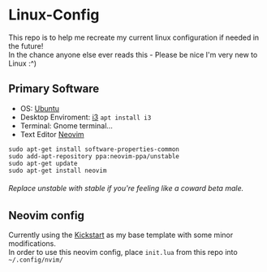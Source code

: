 # Linux-Config
This repo is to help me recreate my current linux configuration if needed in the future!  
In the chance anyone else ever reads this - Please be nice I'm very new to Linux :^)

## Primary Software
- OS: [Ubuntu](https://ubuntu.com/)
- Desktop Enviroment: [i3](https://i3wm.org/)
`apt install i3`
- Terminal: Gnome terminal...
- Text Editor [Neovim](https://neovim.io/)
```
sudo apt-get install software-properties-common
sudo add-apt-repository ppa:neovim-ppa/unstable
sudo apt-get update
sudo apt-get install neovim
```
###### Replace unstable with stable if you're feeling like a coward beta male.

## Neovim config
Currently using the [Kickstart](https://github.com/nvim-lua/kickstart.nvim) as my base template with some minor modifications.  
In order to use this neovim config, place `init.lua` from this repo into `~/.config/nvim/`
